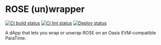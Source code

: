# ROSE (un)wrapper

[![CI build status][github-ci-build-badge]][github-ci-build-link]
[![CI lint status][github-ci-lint-badge]][github-ci-lint-link]
[![Deploy status][github-deploy-badge]][github-deploy-link]

A dApp that lets you wrap or unwrap ROSE on an Oasis EVM-compatible ParaTime.

[github-ci-build-badge]: https://github.com/oasisprotocol/dapp-wrose/actions/workflows/ci-build.yml/badge.svg
[github-ci-build-link]: https://github.com/oasisprotocol/dapp-wrose/actions?query=workflow:ci-build+branch:master
[github-ci-lint-badge]: https://github.com/oasisprotocol/dapp-wrose/actions/workflows/ci-lint.yml/badge.svg
[github-ci-lint-link]: https://github.com/oasisprotocol/dapp-wrose/actions?query=workflow:ci-lint+branch:master
[github-deploy-badge]: https://github.com/oasisprotocol/dapp-wrose/actions/workflows/deploy.yml/badge.svg
[github-deploy-link]: https://github.com/oasisprotocol/dapp-wrose/actions?query=workflow:deploy+branch:master
